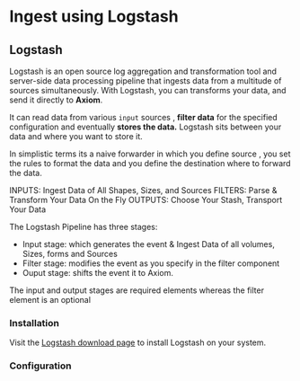 <div class="axi-header">
  <h1>Ingest using Logstash</h1>
</div>

## Logstash

Logstash is an open source log aggregation and transformation tool and server-side data processing pipeline that ingests data from a multitude of sources simultaneously. With Logstash, you can transforms your data, and send it directly to **Axiom**. 

It can read data from various `input` sources , **filter data** for the specified configuration and eventually **stores the data.**
Logstash sits between your data and where you want to store it. 

In simplistic terms its a naive forwarder in which you define source , you set the rules to format the data and you define the destination where to forward the data.

INPUTS: Ingest Data of All Shapes, Sizes, and Sources
FILTERS: Parse & Transform Your Data On the Fly
OUTPUTS: Choose Your Stash, Transport Your Data

The Logstash Pipeline has three stages:
- Input stage: which generates the event & Ingest Data of all volumes, Sizes, forms and Sources
- Filter stage: modifies the event as you specify in the filter component 
- Ouput stage: shifts the event it to Axiom. 

The input and output stages are required elements whereas the filter element is an optional 

### Installation 

Visit the [Logstash download page](https://www.elastic.co/downloads/logstash) to install Logstash on your system.

### Configuration




